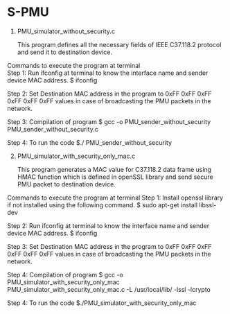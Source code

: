 # S-PMU

1. PMU_simulator_without_security.c 

	This program defines all the necessary fields of IEEE C37.118.2 protocol and send it to destination device. 

Commands to execute the program at terminal  
Step 1: Run ifconfig at terminal to know the interface name and sender device MAC address. 
	$ ifconfig
	
Step 2: Set Destination MAC address in the program to 0xFF 0xFF 0xFF 0xFF 0xFF 0xFF values in case of broadcasting the PMU packets in the network. 

Step 3: Compilation of program
	$ gcc -o PMU_sender_without_security  PMU_sender_without_security.c 
	
Step 4: To run the code
	$./ PMU_sender_without_security

2. PMU_simulator_with_security_only_mac.c 
 
	This program generates a MAC value for C37.118.2 data frame using HMAC function which is defined in openSSL library and send secure PMU packet to destination device. 

Commands to execute the program at terminal
Step 1: Install openssl library if not installed using the following command. 
	$ sudo apt-get install libssl-dev
	
Step 2: Run ifconfig at terminal to know the interface name and sender device MAC address. 
	$ ifconfig
	
Step 3: Set Destination MAC address in the program to 0xFF 0xFF 0xFF 0xFF 0xFF 0xFF values in case of broadcasting the PMU packets in the network. 

Step 4: Compilation of program
	$ gcc -o PMU_simulator_with_security_only_mac  PMU_simulator_with_security_only_mac.c -L /usr/local/lib/ -lssl -lcrypto 

Step 4: To run the code
	$./PMU_simulator_with_security_only_mac  

